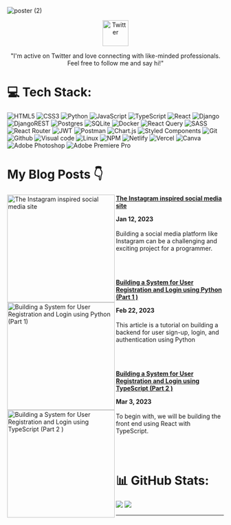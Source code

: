 ![poster (2)](https://user-images.githubusercontent.com/93304640/211488853-d52d9b27-8405-407c-a454-143d42fd0855.png)


<p align="center">
<a href="https://twitter.com/Gaurav1_Jo"><img alt="Twitter" src="https://cdn4.iconfinder.com/data/icons/iconsimple-logotypes/512/twitter-512.png" width="60" height="60" /> </a>
</p>

 <p align="center">"I'm active on Twitter and love connecting with like-minded professionals. Feel free to follow me and say hi!"</p>

  

# 💻 Tech Stack:

![HTML5](https://img.shields.io/badge/html5-%23E34F26.svg?style=for-the-badge&logo=html5&logoColor=white)
![CSS3](https://img.shields.io/badge/css3-%231572B6.svg?style=for-the-badge&logo=css3&logoColor=white)
![Python](https://img.shields.io/badge/Python-3776AB?style=for-the-badge&logo=python&logoColor=white)
![JavaScript](https://img.shields.io/badge/javascript-%23323330.svg?style=for-the-badge&logo=javascript&logoColor=%23F7DF1E)
![TypeScript](https://img.shields.io/badge/TypeScript-007ACC?style=for-the-badge&logo=typescript&logoColor=white)
![React](https://img.shields.io/badge/react-%2320232a.svg?style=for-the-badge&logo=react&logoColor=%2361DAFB)
![Django](https://img.shields.io/badge/django-%23092E20.svg?style=for-the-badge&logo=django&logoColor=white)
![DjangoREST](https://img.shields.io/badge/DJANGO-REST-ff1709?style=for-the-badge&logo=django&logoColor=white&color=ff1709&labelColor=gray)
![Postgres](https://img.shields.io/badge/postgres-%23316192.svg?style=for-the-badge&logo=postgresql&logoColor=white)
![SQLite](https://img.shields.io/badge/sqlite-%2307405e.svg?style=for-the-badge&logo=sqlite&logoColor=white)
![Docker](https://img.shields.io/badge/docker-3776AB?style=for-the-badge&logo=docker&logoColor=white)
![React Query](https://img.shields.io/badge/-React%20Query-333333?style=for-the-badge&logo=react-query&logoColor=white)
![SASS](https://img.shields.io/badge/SASS-hotpink.svg?style=for-the-badge&logo=SASS&logoColor=white)
![React Router](https://img.shields.io/badge/React_Router-CA4245?style=for-the-badge&logo=react-router&logoColor=white)
![JWT](https://img.shields.io/badge/JWT-black?style=for-the-badge&logo=JSON%20web%20tokens)
![Postman](https://img.shields.io/badge/Postman-FF6C37?style=for-the-badge&logo=postman&logoColor=white)
![Chart.js](https://img.shields.io/badge/chart.js-F5788D.svg?style=for-the-badge&logo=chart.js&logoColor=white)
![Styled Components](https://img.shields.io/badge/styled--components-DB7093?style=for-the-badge&logo=styled-components&logoColor=white)
![Git](https://img.shields.io/badge/GIT-E44C30?style=for-the-badge&logo=git&logoColor=white)
![Github](https://img.shields.io/badge/Github-%23000000.svg?style=for-the-badge&logo=github&logoColor=white)
![Visual code](https://img.shields.io/badge/Visual_Studio_Code-0078D4?style=for-the-badge&logo=visual%20studio%20code&logoColor=white)
![Linux](https://img.shields.io/badge/Linux-FCC624?style=for-the-badge&logo=linux&logoColor=black)
![NPM](https://img.shields.io/badge/NPM-%23000000.svg?style=for-the-badge&logo=npm&logoColor=white)
![Netlify](https://img.shields.io/badge/netlify-%23000000.svg?style=for-the-badge&logo=netlify&logoColor=#00C7B7)
![Vercel](https://img.shields.io/badge/vercel-%23000000.svg?style=for-the-badge&logo=vercel&logoColor=white)
![Canva](https://img.shields.io/badge/Canva-%2300C4CC.svg?style=for-the-badge&logo=Canva&logoColor=white)
![Adobe Photoshop](https://img.shields.io/badge/adobephotoshop-%2331A8FF.svg?style=for-the-badge&logo=adobephotoshop&logoColor=white)
![Adobe Premiere Pro](https://img.shields.io/badge/Adobe%20Premiere%20Pro-9999FF.svg?style=for-the-badge&logo=Adobe%20Premiere%20Pro&logoColor=white)


# My Blog Posts 👇

<p align="left">

<a href="https://gauravjoshi.hashnode.dev/introducing-picture-pulse-new-social-media-site" title="The Instagram inspired social media site"><img src="https://cdn.hashnode.com/res/hashnode/image/upload/v1675573759801/9a0ccc53-8a15-4871-90e7-2ffa28e27637.png?w=1600&h=840&fit=crop&crop=entropy&auto=compress,format&format=webp" alt="The Instagram inspired social media site" width="250px" align="left" /></a>
<a href="https://gauravjoshi.hashnode.dev/introducing-picture-pulse-new-social-media-site" title="The Instagram inspired social media site"><strong>The Instagram inspired social media site</strong></a>
<div><strong>Jan 12, 2023 </strong></div>
<br/> Building a social media platform like Instagram can be a challenging and exciting project for a programmer. 
</p> <br/> <br/>

<p align="left">
 
<a href="https://gauravjoshi.hashnode.dev/building-a-system-for-user-registration-and-login-using-python-part-1" title="Building a System for User Registration and Login using Python (Part 1 )"><img src="https://cdn.hashnode.com/res/hashnode/image/upload/v1676974049877/b42b5a77-b31a-4caf-afb5-bae6cad2bc3a.png?w=1600&h=840&fit=crop&crop=entropy&auto=compress,format&format=webp" alt="Building a System for User Registration and Login using Python (Part 1)"  width="250px" align="left" /></a>
<a href="https://gauravjoshi.hashnode.dev/building-a-system-for-user-registration-and-login-using-python-part-1" title="Building a System for User Registration and Login using Python (Part 1)"><strong>Building a System for User Registration and Login using Python (Part 1 )</strong></a>
<div><strong>Feb 22, 2023 </strong></div>
<br/>This article is a tutorial on building a backend for user sign-up, login, and authentication using Python
</p> <br/> <br/>

<p align="left">
 
<a href="https://gauravjoshi.hashnode.dev/building-a-system-for-user-registration-and-login-using-typescript-part-2" title="Building a System for User Registration and Login using TypeScript (Part 2 )"><img src="https://cdn.hashnode.com/res/hashnode/image/upload/v1677313533900/a1bc56f9-e1ba-459c-85e6-55da79f5ce33.png?w=1600&h=840&fit=crop&crop=entropy&auto=compress,format&format=webp" alt="Building a System for User Registration and Login using TypeScript (Part 2 )"  width="250px" align="left" /></a>
<a href="https://gauravjoshi.hashnode.dev/building-a-system-for-user-registration-and-login-using-typescript-part-2" title="Building a System for User Registration and Login using TypeScript (Part 2 )"><strong>Building a System for User Registration and Login using TypeScript (Part 2 )</strong></a>
<div><strong>Mar 3, 2023 </strong></div>
<br/>To begin with, we will be building the front end using React with TypeScript.
</p> <br/> <br/>


# 📊 GitHub Stats:

 ![](https://github-readme-streak-stats.herokuapp.com/?user=Gaurav-jo1&theme=dark&hide_border=false)
 ![](https://github-readme-stats.vercel.app/api?username=Gaurav-jo1&show_icons=true&theme=radical)
 
---
